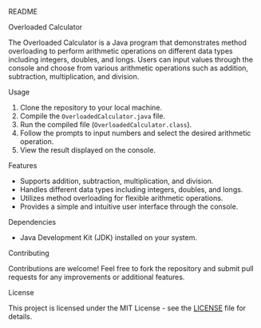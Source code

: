 README

Overloaded Calculator

The Overloaded Calculator is a Java program that demonstrates method overloading to perform arithmetic operations on different data types including integers, doubles, and longs. Users can input values through the console and choose from various arithmetic operations such as addition, subtraction, multiplication, and division.

Usage

1. Clone the repository to your local machine.
2. Compile the `OverloadedCalculator.java` file.
3. Run the compiled file (`OverloadedCalculator.class`).
4. Follow the prompts to input numbers and select the desired arithmetic operation.
5. View the result displayed on the console.

Features

- Supports addition, subtraction, multiplication, and division.
- Handles different data types including integers, doubles, and longs.
- Utilizes method overloading for flexible arithmetic operations.
- Provides a simple and intuitive user interface through the console.

Dependencies

- Java Development Kit (JDK) installed on your system.

Contributing

Contributions are welcome! Feel free to fork the repository and submit pull requests for any improvements or additional features.

License

This project is licensed under the MIT License - see the [LICENSE](LICENSE) file for details.
